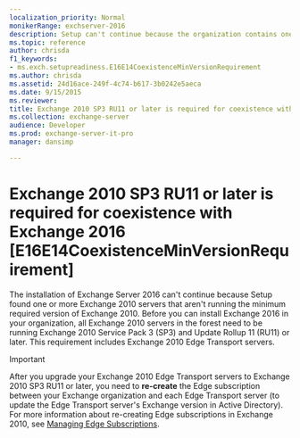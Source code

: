 ```yaml
---
localization_priority: Normal
monikerRange: exchserver-2016
description: Setup can't continue because the organization contains one or more Exchange 2010 servers that aren't running the minimum required version of Exchange.
ms.topic: reference
author: chrisda
f1_keywords:
- ms.exch.setupreadiness.E16E14CoexistenceMinVersionRequirement
ms.author: chrisda
ms.assetid: 24d16ace-249f-4c74-b617-3b0242e5aeca
ms.date: 9/15/2015
ms.reviewer: 
title: Exchange 2010 SP3 RU11 or later is required for coexistence with Exchange 2016 [E16E14CoexistenceMinVersionRequirement]
ms.collection: exchange-server
audience: Developer
ms.prod: exchange-server-it-pro
manager: dansimp

---
```


# Exchange 2010 SP3 RU11 or later is required for coexistence with Exchange 2016 [E16E14CoexistenceMinVersionRequirement]

The installation of Exchange Server 2016 can't continue because Setup found one or more Exchange 2010 servers that aren't running the minimum required version of Exchange 2010. Before you can install Exchange 2016 in your organization, all Exchange 2010 servers in the forest need to be running Exchange 2010 Service Pack 3 (SP3) and Update Rollup 11 (RU11) or later. This requirement includes Exchange 2010 Edge Transport servers.

> [!IMPORTANT]
> After you upgrade your Exchange 2010 Edge Transport servers to Exchange 2010 SP3 RU11 or later, you need to **re-create** the Edge subscription between your Exchange organization and each Edge Transport server (to update the Edge Transport server's Exchange version in Active Directory). For more information about re-creating Edge subscriptions in Exchange 2010, see [Managing Edge Subscriptions](https://go.microsoft.com/fwlink/p/?LinkId=269724).

